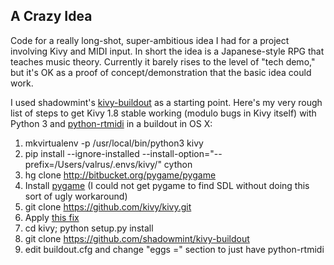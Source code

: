 ## A Crazy Idea

Code for a really long-shot, super-ambitious idea I had for a project involving Kivy and MIDI input. In short the idea is a Japanese-style RPG that teaches music theory. Currently it barely rises to the level of "tech demo," but it's OK as a proof of concept/demonstration that the basic idea could work.

I used shadowmint's [kivy-buildout](https://github.com/shadowmint/kivy-buildout) as a starting point. Here's my very rough list of steps to get Kivy 1.8 stable working (modulo bugs in Kivy itself) with Python 3 and [python-rtmidi](https://pypi.python.org/pypi/python-rtmidi) in a buildout in OS X:

1. mkvirtualenv -p /usr/local/bin/python3 kivy
2. pip install --ignore-installed --install-option="--prefix=/Users/valrus/.envs/kivy/" cython
3. hg clone http://bitbucket.org/pygame/pygame
4. Install [pygame](http://jalada.co.uk/2011/06/17/installing-pygame-on-os-x-with-a-homebrew-python-2-7-install.html) (I could not get pygame to find SDL without doing this sort of ugly workaround)
5. git clone https://github.com/kivy/kivy.git
6. Apply [this fix](https://github.com/kivy/kivy/pull/1838)
7. cd kivy; python setup.py install
8. git clone https://github.com/shadowmint/kivy-buildout
9. edit buildout.cfg and change "eggs =" section to just have python-rtmidi
